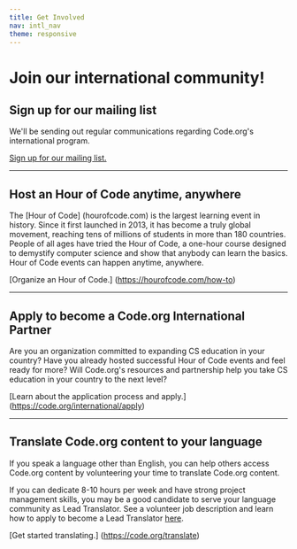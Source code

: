 ```yaml
---
title: Get Involved
nav: intl_nav
theme: responsive
---
```


# Join our international community! 

## Sign up for our mailing list

We'll be sending out regular communications regarding Code.org's international program. 

[Sign up for our mailing list.](https://goo.gl/forms/1NPvBQcBnHRNOs5o1)  

***

## Host an Hour of Code anytime, anywhere 

The [Hour of Code] (hourofcode.com) is the largest learning event in history. Since it first launched in 2013, it has become a truly global movement, reaching tens of millions of students in more than 180 countries. People of all ages have tried the Hour of Code, a one-hour course designed to demystify computer science and show that anybody can learn the basics. Hour of Code events can happen anytime, anywhere. 

[Organize an Hour of Code.] (https://hourofcode.com/how-to)

***

## Apply to become a Code.org International Partner 
Are you an organization committed to expanding CS education in your country? Have you already hosted successful Hour of Code events and feel ready for more? Will Code.org's resources and partnership help you take CS education in your country to the next level? 

[Learn about the application process and apply.] (https://code.org/international/apply)

***

## Translate Code.org content to your language 
If you speak a language other than English, you can help others access Code.org content by volunteering your time to translate Code.org content. 

If you can dedicate 8-10 hours per week and have strong project management skills, you may be a good candidate to serve your language community as Lead Translator. See a volunteer job description and learn how to apply to become a Lead Translator [here](https://code.org/translate/leadt). 

[Get started translating.] (https://code.org/translate)


